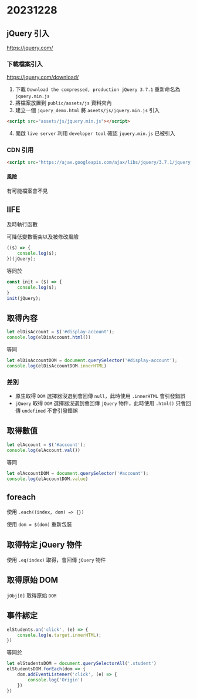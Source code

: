 # 20231228

## jQuery 引入

https://jquery.com/

### 下載檔案引入

https://jquery.com/download/

1. 下載 `Download the compressed, production jQuery 3.7.1` 重新命名為 `jquery.min.js`
2. 將檔案放置到 `public/assets/js` 資料夾內
3. 建立一個 `jquery_demo.html` 將 `aseets/js/jquery.min.js` 引入

```html
<script src="assets/js/jquery.min.js"></script>
```

4. 開啟 `live server` 利用 `developer tool` 確認 `jquery.min.js` 已被引入


### CDN 引用

```html
<script src="https://ajax.googleapis.com/ajax/libs/jquery/3.7.1/jquery.min.js"></script>
```

#### 風險

有可能檔案會不見

## IIFE

及時執行函數

可降低變數衝突以及被修改風險

```js
(($) => {
    console.log($);
})(jQuery);
```

等同於

```js
const init = ($) => {
    console.log($);
}
init(jQuery);
```

## 取得內容

```js
let elDisAccount = $('#display-account');
console.log(elDisAccount.html())
```

等同

```js
let elDisAccountDOM = document.querySelector('#display-account');
console.log(elDisAccountDOM.innerHTML)
```

### 差別

- 原生取得 `DOM` 選擇器沒選到會回傳 `null`，此時使用 `.innerHTML` 會引發錯誤
- `jQuery` 取得 `DOM` 選擇器沒選到會回傳 `jQuery` 物件，此時使用 `.html()` 只會回傳 `undefined` 不會引發錯誤

## 取得數值

```js
let elAccount = $('#account');
console.log(elAccount.val())
```

等同

```js
let elAccountDOM = document.querySelector('#account');
console.log(elAccountDOM.value)
```

## foreach

使用 `.each((index, dom) => {})`

使用 `dom = $(dom)` 重新包裝


## 取得特定 jQuery 物件

使用 `.eq(index)` 取得，會回傳 `jQuery` 物件

## 取得原始 DOM

`jObj[0]` 取得原始 `DOM`

## 事件綁定

```js
elStudents.on('click', (e) => {
    console.log(e.target.innerHTML);
})
```

等同於

```js
let elStudentsDOM = document.querySelectorAll('.student')
elStudentsDOM.forEach(dom => {
    dom.addEventListener('click', (e) => {
        console.log('Origin')
    })
})
```
